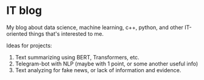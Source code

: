 # IT blog
My blog about data science, machine learning, c++, python, and other IT-oriented things that's interested to me.

Ideas for projects:

1. Text summarizing using BERT, Transformers, etc.
2. Telegram-bot with NLP (maybe with 1 point, or some another useful info)
3. Text analyzing for fake news, or lack of information and evidence.
